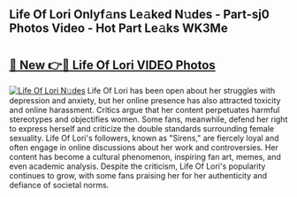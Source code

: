 ## Life Of Lori Onlyf𝚊ns Le𝚊ked N𝚞des - Part-sj0 Photos Video - Hot Part Le𝚊ks WK3Me

# <h2><a href="http://ab48576.deff.icu/?id=Life+Of+Lori">🔗 New 👉🔴 Life Of Lori VIDEO Photos</a></h2>

[![Life Of Lori N𝚞des](https://i.imgur.com/rIISA9y.gif)](http://ab48576.deff.icu/?id=Life+Of+Lori)
Life Of Lori has been open about her struggles with depression and anxiety, but her online presence has also attracted toxicity and online harassment. Critics argue that her content perpetuates harmful stereotypes and objectifies women. Some fans, meanwhile, defend her right to express herself and criticize the double standards surrounding female sexuality. Life Of Lori's followers, known as "Sirens," are fiercely loyal and often engage in online discussions about her work and controversies. Her content has become a cultural phenomenon, inspiring fan art, memes, and even academic analysis. Despite the criticism, Life Of Lori's popularity continues to grow, with some fans praising her for her authenticity and defiance of societal norms.
